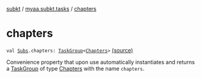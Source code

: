 [subkt](../index.md) / [myaa.subkt.tasks](index.md) / [chapters](./chapters.md)

# chapters

`val `[`Subs`](-subs/index.md)`.chapters: `[`TaskGroup`](-task-group/index.md)`<`[`Chapters`](-chapters/index.md)`>` [(source)](https://github.com/Myaamori/SubKt/blob/0.1.4/src/main/kotlin/myaa/subkt/tasks/asstasks.kt#L508)

Convenience property that upon use automatically instantiates and returns a
[TaskGroup](-task-group/index.md) of type [Chapters](-chapters/index.md) with the name `chapters`.

